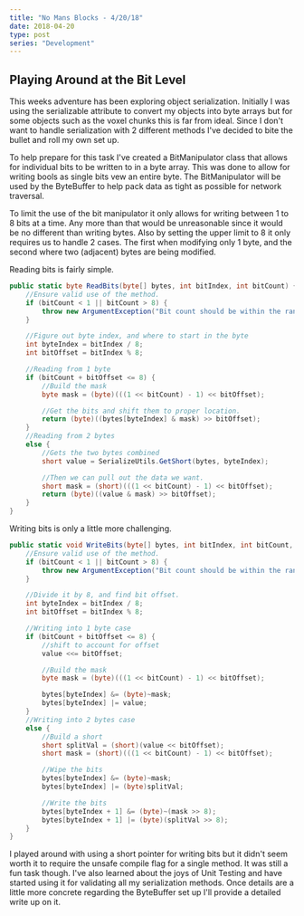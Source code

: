 ```yaml
---
title: "No Mans Blocks - 4/20/18"
date: 2018-04-20
type: post
series: "Development"
---
```


## Playing Around at the Bit Level

This weeks adventure has been exploring object serialization. Initially I was using the serializable attribute to convert my objects into byte arrays but for some objects such as the voxel chunks this is far from ideal. Since I don't want to handle serialization with 2 different methods I've decided to bite the bullet and roll my own set up.

To help prepare for this task I've created a BitManipulator class that allows for individual bits to be written to in a byte array. This was done to allow for writing bools as single bits vew an entire byte. The BitManipulator will be used by the ByteBuffer to help pack data as tight as possible for network traversal.

To limit the use of the bit manipulator it only allows for writing between 1 to 8 bits at a time. Any more than that would be unreasonable since it would be no different than writing bytes. Also by setting the upper limit to 8 it only requires us to handle 2 cases. The first when modifying only 1 byte, and the second where two (adjacent) bytes are being modified.

Reading bits is fairly simple.

```c#
public static byte ReadBits(byte[] bytes, int bitIndex, int bitCount) {
    //Ensure valid use of the method.
    if (bitCount < 1 || bitCount > 8) {
        throw new ArgumentException("Bit count should be within the range of 1 to 8!");
    }

    //Figure out byte index, and where to start in the byte
    int byteIndex = bitIndex / 8;
    int bitOffset = bitIndex % 8;

    //Reading from 1 byte
    if (bitCount + bitOffset <= 8) {
        //Build the mask
        byte mask = (byte)(((1 << bitCount) - 1) << bitOffset);

        //Get the bits and shift them to proper location.
        return (byte)((bytes[byteIndex] & mask) >> bitOffset);
    }
    //Reading from 2 bytes
    else {
        //Gets the two bytes combined
        short value = SerializeUtils.GetShort(bytes, byteIndex);

        //Then we can pull out the data we want.
        short mask = (short)(((1 << bitCount) - 1) << bitOffset);
        return (byte)((value & mask) >> bitOffset);
    }
}
```

Writing bits is only a little more challenging.

```c#
public static void WriteBits(byte[] bytes, int bitIndex, int bitCount, byte value) {
    //Ensure valid use of the method.
    if (bitCount < 1 || bitCount > 8) {
        throw new ArgumentException("Bit count should be within the range of 1 to 8!");
    }

    //Divide it by 8, and find bit offset.
    int byteIndex = bitIndex / 8;
    int bitOffset = bitIndex % 8;

    //Writing into 1 byte case
    if (bitCount + bitOffset <= 8) {
        //shift to account for offset
        value <<= bitOffset;

        //Build the mask
        byte mask = (byte)(((1 << bitCount) - 1) << bitOffset);

        bytes[byteIndex] &= (byte)~mask;
        bytes[byteIndex] |= value;
    }
    //Writing into 2 bytes case
    else {
        //Build a short
        short splitVal = (short)(value << bitOffset);
        short mask = (short)(((1 << bitCount) - 1) << bitOffset);

        //Wipe the bits
        bytes[byteIndex] &= (byte)~mask;
        bytes[byteIndex] |= (byte)splitVal;

        //Write the bits
        bytes[byteIndex + 1] &= (byte)~(mask >> 8);
        bytes[byteIndex + 1] |= (byte)(splitVal >> 8);
    }
}
```

I played around with using a short pointer for writing bits but it didn't seem worth it to require the unsafe compile flag for a single method. It was still a fun task though. I've also learned about the joys of Unit Testing and have started using it for validating all my serialization methods. Once details are a little more concrete regarding the ByteBuffer set up I'll provide a detailed write up on it.
